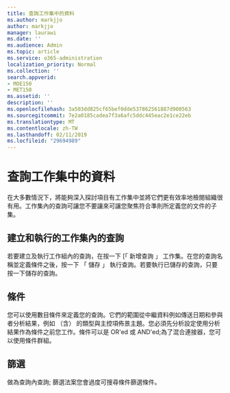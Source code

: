 ```yaml
---
title: 查詢工作集中的資料
ms.author: markjjo
author: markjjo
manager: laurawi
ms.date: ''
ms.audience: Admin
ms.topic: article
ms.service: o365-administration
localization_priority: Normal
ms.collection: ''
search.appverid:
- MOE150
- MET150
ms.assetid: ''
description: ''
ms.openlocfilehash: 3a503dd825cf65bef0dde537862561887d908563
ms.sourcegitcommit: 7e2a0185cadea7f3a6afc5ddc445eac2e1ce22eb
ms.translationtype: MT
ms.contentlocale: zh-TW
ms.lasthandoff: 02/11/2019
ms.locfileid: "29694989"
---
```

# <a name="query-the-data-in-a-working-set"></a>查詢工作集中的資料

在大多數情況下，將能夠深入探討項目有工作集中並將它們更有效率地檢閱組織很有用。工作集內的查詢可讓您不要讓來可讓您聚焦符合準則所定義您的文件的子集。

## <a name="creating-and-running-a-query-within-a-working-set"></a>建立和執行的工作集內的查詢

若要建立及執行工作組內的查詢，在按一下 [「 新增查詢 」 工作集。在您的查詢名稱並定義條件之後，按一下 「 儲存 」 執行查詢。若要執行已儲存的查詢，只要按一下儲存的查詢。

## <a name="conditions"></a>條件

您可以使用數目條件來定義您的查詢。它們的範圍從中繼資料例如傳送日期和參與者分析結果，例如 （含） 的類型與主控項佈景主題。您必須先分析設定使用分析結果作為條件之前您工作。條件可以是 OR'ed 或 AND'ed;為了混合連接器，您可以使用條件群組。

## <a name="filters"></a>篩選
做為查詢內查詢; 篩選法案您會過度可搜尋條件篩選條件。


